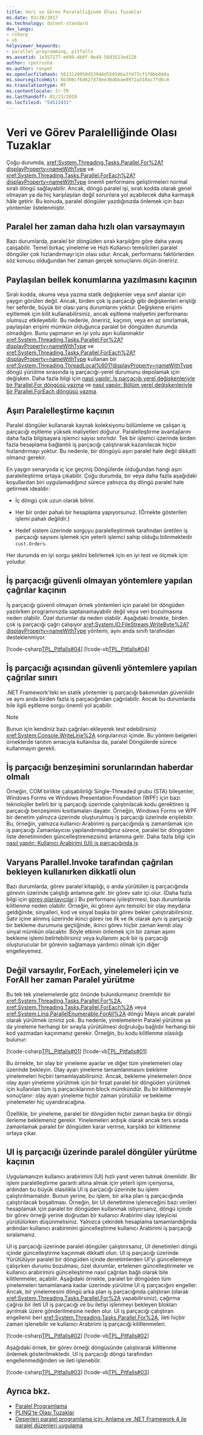 ```yaml
---
title: Veri ve Görev Paralelliğinde Olası Tuzaklar
ms.date: 03/30/2017
ms.technology: dotnet-standard
dev_langs:
- csharp
- vb
helpviewer_keywords:
- parallel programming, pitfalls
ms.assetid: 1e357177-e699-4b8f-9e49-56d3513ed128
author: rpetrusha
ms.author: ronpet
ms.openlocfilehash: 5613128950d53946d55050ba3fd77cf1f0bb048a
ms.sourcegitcommit: 6b308cf6d627d78ee36dbbae8972a310ac7fd6c8
ms.translationtype: MT
ms.contentlocale: tr-TR
ms.lasthandoff: 01/23/2019
ms.locfileid: "54513431"
---
```

# <a name="potential-pitfalls-in-data-and-task-parallelism"></a>Veri ve Görev Paralelliğinde Olası Tuzaklar
Çoğu durumda, <xref:System.Threading.Tasks.Parallel.For%2A?displayProperty=nameWithType> ve <xref:System.Threading.Tasks.Parallel.ForEach%2A?displayProperty=nameWithType> önemli performans geliştirmeleri normal sıralı döngü sağlayabilir. Ancak, döngü paralel işi, sıralı kodda olarak genel olmayan ya da hiç karşılaşılan değil sorunlara yol açabilecek daha karmaşık hâle getirir. Bu konuda, paralel döngüler yazdığınızda önlemek için bazı yöntemler listelenmiştir.  
  
## <a name="do-not-assume-that-parallel-is-always-faster"></a>Paralel her zaman daha hızlı olan varsaymayın  
 Bazı durumlarda, paralel bir döngüden sıralı karşılığını göre daha yavaş çalışabilir. Temel birkaç yineleme ve Hızlı Kullanıcı temsilcileri paralel döngüler çok hızlandırmayı için olası udur. Ancak, performansı faktörlerden söz konusu olduğundan her zaman gerçek sonuçlarını ölçün öneririz.  
  
## <a name="avoid-writing-to-shared-memory-locations"></a>Paylaşılan bellek konumlarına yazılmasını kaçının  
 Sıralı kodda, okuma veya yazma statik değişkenler veya sınıf alanlar için yaygın görülen değil. Ancak, birden çok iş parçacığı gibi değişkenleri eriştiği her seferde, büyük bir olası yarış durumlarını yoktur. Değişkene erişimi eşitlemek için kilit kullanabilirsiniz, ancak eşitleme maliyetini performansı olumsuz etkileyebilir. Bu nedenle, öneririz, kaçının, veya en az sınırlamak, paylaşılan erişimi mümkün olduğunca paralel bir döngüden durumda olmadığını. Bunu yapmanın en iyi yolu aşırı kullanmaktır <xref:System.Threading.Tasks.Parallel.For%2A?displayProperty=nameWithType> ve <xref:System.Threading.Tasks.Parallel.ForEach%2A?displayProperty=nameWithType> kullanan bir <xref:System.Threading.ThreadLocal%601?displayProperty=nameWithType> döngü yürütme sırasında iş parçacığı-yerel durumunu depolamak için değişken. Daha fazla bilgi için [nasıl yapılır: İş parçacığı yerel değişkenleriyle bir Parallel.For döngüsü yazma](../../../docs/standard/parallel-programming/how-to-write-a-parallel-for-loop-with-thread-local-variables.md) ve [nasıl yapılır: Bölüm yerel değişkenleriyle bir Parallel.ForEach döngüsü yazma](../../../docs/standard/parallel-programming/how-to-write-a-parallel-foreach-loop-with-partition-local-variables.md).  
  
## <a name="avoid-over-parallelization"></a>Aşırı Paralelleştirme kaçının  
 Paralel döngüler kullanarak kaynak koleksiyonu bölümleme ve çalışan iş parçacığı eşitleme yüksek maliyetleri doğurur. Paralelleştirme avantajlarını daha fazla bilgisayara işlemci sayısı sınırlıdır. Tek bir işlemci üzerinde birden fazla hesaplama bağlantılı iş parçacığı çalıştırarak kazanılacak hiçbir hızlandırmayı yoktur. Bu nedenle, bir döngüyü aşırı paralel hale değil dikkatli olmanız gerekir.  
  
 En yaygın senaryoda iç içe geçmiş Döngülerde olduğundan hangi aşırı paralelleştirme ortaya çıkabilir. Çoğu durumda, bir veya daha fazla aşağıdaki koşullardan biri uygulamadığınız sürece yalnızca dış döngü paralel hale getirmek idealdir:  
  
-   İç döngü çok uzun olarak bilinir.  
  
-   Her bir order pahalı bir hesaplama yapıyorsunuz. (Örnekte gösterilen işlemi pahalı değildir.)  
  
-   Hedef sistem üzerinde sorguyu paralelleştirmek tarafından üretilen iş parçacığı sayısını işlemek için yeterli işlemci sahip olduğu bilinmektedir `cust.Orders`.  
  
 Her durumda en iyi sorgu şeklini belirlemek için en iyi test ve ölçmek için yoludur.  
  
## <a name="avoid-calls-to-non-thread-safe-methods"></a>İş parçacığı güvenli olmayan yöntemlere yapılan çağrılar kaçının  
 İş parçacığı güvenli olmayan örnek yöntemleri için paralel bir döngüden yazılırken programınızda saptanamayabilir değil veya veri bozulmasına neden olabilir. Özel durumlar da neden olabilir. Aşağıdaki örnekte, birden çok iş parçacığı çağrı çalışıyor <xref:System.IO.FileStream.WriteByte%2A?displayProperty=nameWithType> yöntemi, aynı anda sınıfı tarafından desteklenmiyor.  
  
 [!code-csharp[TPL_Pitfalls#04](../../../samples/snippets/csharp/VS_Snippets_Misc/tpl_pitfalls/cs/pitfalls.cs#04)]
 [!code-vb[TPL_Pitfalls#04](../../../samples/snippets/visualbasic/VS_Snippets_Misc/tpl_pitfalls/vb/pitfalls_vb.vb#04)]  
  
## <a name="limit-calls-to-thread-safe-methods"></a>İş parçacığı açısından güvenli yöntemlere yapılan çağrılar sınırı  
 .NET Framework'teki en statik yöntemler iş parçacığı bakımından güvenlidir ve aynı anda birden fazla iş parçacığından çağrılabilir. Ancak bu durumlarda bile ilgili eşitleme sorgu önemli yol açabilir.  
  
> [!NOTE]
>  Bunun için kendiniz bazı çağrıları ekleyerek test edebilirsiniz <xref:System.Console.WriteLine%2A> sorgularınızı içinde. Bu yöntem belgeleri örneklerde tanıtım amacıyla kullanılsa da, paralel Döngülerde sürece kullanmayın gerekli.  
  
## <a name="be-aware-of-thread-affinity-issues"></a>İş parçacığı benzeşimini sorunlarından haberdar olmalı  
 Örneğin, COM birlikte çalışabilirliği Single-Threaded grubu (STA) bileşenler, Windows Forms ve Windows Presentation Foundation (WPF) için bazı teknolojiler belirli bir iş parçacığı üzerinde çalıştırılacak kodu gerektiren iş parçacığı benzeşimini kısıtlamaları dayatır. Örneğin, Windows Forms ve WPF bir denetim yalnızca üzerinde oluşturulmuş iş parçacığı üzerinde erişilebilir. Bu, örneğin, yalnızca kullanıcı Arabirimi iş parçacığında iş zamanlamak için iş parçacığı Zamanlayıcısı yapılandırmadığınız sürece, paralel bir döngüden liste denetiminden güncelleştiremezsiniz anlamına gelir. Daha fazla bilgi için [nasıl yapılır: Kullanıcı Arabirimi (UI) iş parçacığında iş](https://msdn.microsoft.com/library/32a846a5-d628-4933-907b-4888ff72c663).  
  
## <a name="use-caution-when-waiting-in-delegates-that-are-called-by-parallelinvoke"></a>Varyans Parallel.Invoke tarafından çağrılan bekleyen kullanırken dikkatli olun  
 Bazı durumlarda, görev paralel kitaplığı, o anda yürütülen iş parçacığında görevin üzerinde çalıştığı anlamına gelir. bir görev satır içi olur. (Daha fazla bilgi için [görev planlayıcılar](https://msdn.microsoft.com/library/638f8ea5-21db-47a2-a934-86e1e961bf65).) Bu performans iyileştirmesi, bazı durumlarda kilitlenme neden olabilir. Örneğin, iki görevi aynı temsilci bir olay meydana geldiğinde, sinyalleri, kod ve sinyal başka bir görev bekler çalıştırabilirsiniz. Satır içine alınmış üzerinde ikinci görev ise ilk ve ilk olarak aynı iş parçacığı bir bekleme durumuna geçtiğinde, ikinci görev hiçbir zaman kendi olay sinyal mümkün olacaktır. Böyle etkinin önlemek için bir zaman aşımı bekleme işlemi belirtebilirsiniz veya kullanımı açık bir iş parçacığı oluşturucular bir görevin sağlamaya yardımcı olmak için diğer engelleyemez.  
  
## <a name="do-not-assume-that-iterations-of-foreach-for-and-forall-always-execute-in-parallel"></a>Değil varsayılır, ForEach, yinelemeleri için ve ForAll her zaman Paralel yürütme  
 Bu tek tek yinelemelerde göz önünde bulundurmanız önemlidir bir <xref:System.Threading.Tasks.Parallel.For%2A>, <xref:System.Threading.Tasks.Parallel.ForEach%2A> veya <xref:System.Linq.ParallelEnumerable.ForAll%2A> döngü Mayıs ancak paralel olarak yürütmek izniniz yok. Bu nedenle, yinelemelerin Paralel yürütme ya da yineleme herhangi bir sırayla yürütülmesi doğruluğu bağlıdır herhangi bir kod yazmadan kaçınmanız gerekir. Örneğin, bu kodu kilitlenme olasılığı bulunur:  
  
 [!code-csharp[TPL_Pitfalls#01](../../../samples/snippets/csharp/VS_Snippets_Misc/tpl_pitfalls/cs/pitfalls.cs#01)]
 [!code-vb[TPL_Pitfalls#01](../../../samples/snippets/visualbasic/VS_Snippets_Misc/tpl_pitfalls/vb/pitfalls_vb.vb#01)]  
  
 Bu örnekte, bir olay bir yineleme ayarlar ve diğer tüm yinelemeleri olay üzerinde bekleyin. Olay ayarı yineleme tamamlanmasını bekleme yinelemeleri hiçbiri tamamlayabilirsiniz. Ancak, bekleme yinelemeleri önce olay ayarı yineleme yürütmek için bir fırsat paralel bir döngüden yürütmek için kullanılan tüm iş parçacıklarının block mümkündür. Bu bir kilitlenmeyle sonuçlanır: olay ayarı yineleme hiçbir zaman yürütülür ve bekleme yinelemeler hiç uyandıracağına.  
  
 Özellikle, bir yineleme, paralel bir döngüden hiçbir zaman başka bir döngü ilerleme beklemeniz gerekir. Yinelemeleri ardışık olarak ancak ters sırada zamanlamak paralel bir döngüden karar verirse, karşılıklı bir kilitlenme ortaya çıkar.  
  
## <a name="avoid-executing-parallel-loops-on-the-ui-thread"></a>UI iş parçacığı üzerinde paralel döngüler yürütme kaçının  
 Uygulamanızın kullanıcı arabirimini (UI) hızlı yanıt veren tutmak önemlidir. Bir işlem paralelleştirme garanti altına almak için yeterli işim içeriyorsa, ardından bu büyük olasılıkla UI iş parçacığı üzerinde bu işlem çalıştırılmamalıdır.  Bunun yerine, bu işlem, bir arka plan iş parçacığında çalıştırılacak boşaltması. Örneğin, bir UI denetimine işleneceğini bazı verileri hesaplamak için paralel bir döngüden kullanmak istiyorsanız, döngü içinde bir görev örneği yerine doğrudan bir kullanıcı Arabirimi olay işleyicisi yürütülürken düşünmelisiniz.  Yalnızca çekirdek hesaplama tamamlandığında ardından kullanıcı arabirimini güncelleştirme kullanıcı Arabirimi iş parçacığı sıralamanız.  
  
 UI iş parçacığı üzerinde paralel döngüler çalıştırırsanız, UI denetimleri döngü içinde güncelleştirme kaçınmak dikkatli olun. UI iş parçacığı üzerinde Yürütülüyor paralel bir döngüden içinde denetimlerden UI'yi güncellemeye çalışırken durumu bozulması, özel durumlar, ertelenen güncelleştirmeler ve kullanıcı arabirimini güncelleştirme nasıl çağrılan bağlı olarak bile kilitlenmeler, açabilir. Aşağıdaki örnekte, paralel bir döngüden tüm yinelemeleri tamamlanana kadar üzerinde yürütme UI iş parçacığını engeller. Ancak, bir yinelemesini döngü arka plan iş parçacığında çalıştıran (olarak <xref:System.Threading.Tasks.Parallel.For%2A> yapabilirsiniz), çağırma çağrısı bir ileti UI iş parçacığı ve bu iletiyi işlenmeyi bekleyen blokları ayrılmak üzere gönderilmesine neden olur. UI iş parçacığı çalıştıran engellenir beri <xref:System.Threading.Tasks.Parallel.For%2A>, ileti hiçbir zaman işlenebilir ve kullanıcı Arabirimi iş parçacığı kilitlenmeleri.  
  
 [!code-csharp[TPL_Pitfalls#02](../../../samples/snippets/csharp/VS_Snippets_Misc/tpl_pitfalls/cs/pitfalls.cs#02)]
 [!code-vb[TPL_Pitfalls#02](../../../samples/snippets/visualbasic/VS_Snippets_Misc/tpl_pitfalls/vb/pitfalls_vb.vb#02)]  
  
 Aşağıdaki örnek, bir görev örneği döngüsünde çalıştırarak kilitlenme önlemek gösterilmektedir. UI iş parçacığı döngü tarafından engellenmediğinden ve ileti işlenebilir.  
  
 [!code-csharp[TPL_Pitfalls#03](../../../samples/snippets/csharp/VS_Snippets_Misc/tpl_pitfalls/cs/pitfalls.cs#03)]
 [!code-vb[TPL_Pitfalls#03](../../../samples/snippets/visualbasic/VS_Snippets_Misc/tpl_pitfalls/vb/pitfalls_vb.vb#03)]  
  
## <a name="see-also"></a>Ayrıca bkz.

- [Paralel Programlama](../../../docs/standard/parallel-programming/index.md)
- [PLINQ'te Olası Tuzaklar](../../../docs/standard/parallel-programming/potential-pitfalls-with-plinq.md)
- [Desenleri paralel programlama için: Anlama ve .NET Framework 4 ile paralel düzenleri uygulama](https://www.microsoft.com/download/details.aspx?id=19222)
